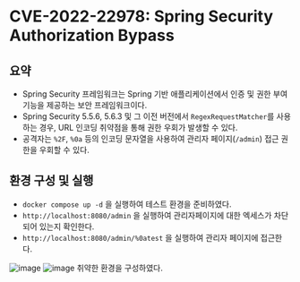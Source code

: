 # CVE-2022-22978: Spring Security Authorization Bypass
## 요약

- Spring Security 프레임워크는 Spring 기반 애플리케이션에서 인증 및 권한 부여 기능을 제공하는 보안 프레임워크이다.
- Spring Security 5.5.6, 5.6.3 및 그 이전 버전에서 `RegexRequestMatcher`를 사용하는 경우, URL 인코딩 취약점을 통해 권한 우회가 발생할 수 있다.
- 공격자는 `%2F`, `%0a` 등의 인코딩 문자열을 사용하여 관리자 페이지(`/admin`) 접근 권한을 우회할 수 있다.

## 환경 구성 및 실행

- `docker compose up -d` 을 실행하여 테스트 환경을 준비하였다.
- `http://localhost:8080/admin` 을 실행하여 관리자페이지에 대한 엑세스가 차단되어 있는지 확인한다.
- `http://localhost:8080/admin/%0atest` 을 실행하여 관리자 페이지에 접근한다.

![image](https://github.com/user-attachments/assets/47f67420-c311-44b9-9302-e082ea46ae5d)
![image](https://github.com/user-attachments/assets/ba19ba01-0f51-4b93-99bc-d3855b7a7097)
취약한 환경을 구성하였다.

